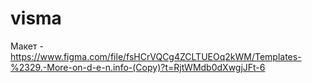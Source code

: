 # visma
Макет - https://www.figma.com/file/fsHCrVQCg4ZCLTUEOq2kWM/Templates-%2329.-More-on-d-e-n.info-(Copy)?t=RjtWMdb0dXwgjJFt-6

